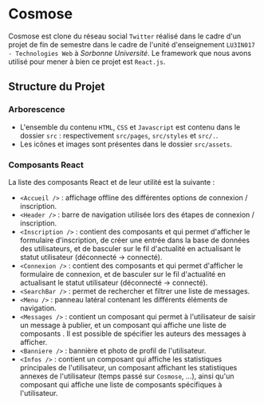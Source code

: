 # Cosmose

Cosmose est clone du réseau social `Twitter` réalisé dans le cadre d'un projet de fin de semestre dans le cadre de l'unité d'enseignement `LU3IN017 - Technologies Web` à _Sorbonne Université_. Le framework que nous avons utilisé pour mener à bien ce projet est `React.js`.


## Structure du Projet

### Arborescence

- L'ensemble du contenu `HTML`, `CSS` et `Javascript` est contenu dans le dossier `src` : respectivement `src/pages`, `src/styles` et `src/.`.
- Les icônes et images sont présentes dans le dossier `src/assets`.


### Composants React

La liste des composants React et de leur utilité est la suivante :

- `<Accueil />` : affichage offline des différentes options de connexion / inscription.
- `<Header />` : barre de navigation utilisée lors des étapes de connexion / inscription.
- `<Inscription />` : contient des composants <Titre /> et <FormInscription /> qui permet d'afficher le formulaire d'inscription, de créer une entrée dans la base de données des utilisateurs, et de basculer sur le fil d'actualité en actualisant le statut utilisateur (déconnecté -> connecté).
- `<Connexion />` : contient des composants <Titre /> et <FormConnexion /> qui permet d'afficher le formulaire de connexion, et de basculer sur le fil d'actualité en actualisant le statut utilisateur (déconnecté -> connecté).
- `<SearchBar />` : permet de rechercher et filtrer une liste de messages.
- `<Menu />` : panneau latéral contenant les différents éléments de navigation.
- `<Messages />` : contient un composant <MessageACreer /> qui permet à l'utilisateur de saisir un message à publier, et un composant <ListeMessages /> qui affiche une liste de composants <Messages />. Il est possible de spécifier les auteurs des messages à afficher.
- `<Banniere />` : bannière et photo de profil de l'utilisateur.
- `<Infos />` : contient un composant <Compteurs /> qui affiche les statistiques principales de l'utilisateur, un composant <Stats /> affichant les statistiques annexes de l'utilisateur (temps passé sur `Cosmose`, ...), ainsi qu'un composant <ListeAmis /> qui affiche une liste de composants <Amis /> spécifiques à l'utilisateur.
